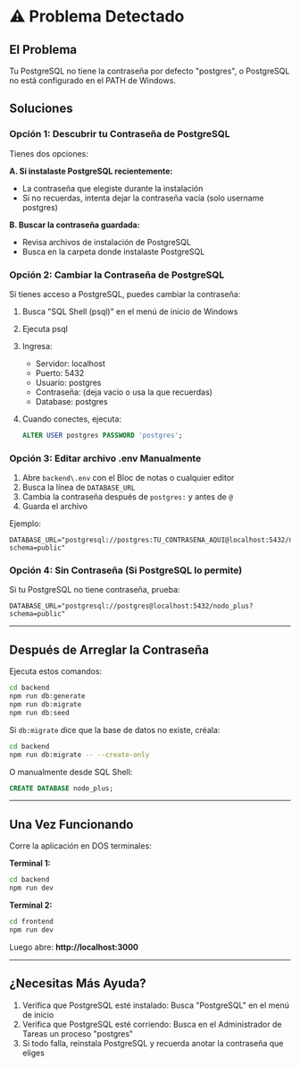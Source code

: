 # ⚠️ Problema Detectado

## El Problema

Tu PostgreSQL no tiene la contraseña por defecto "postgres", o PostgreSQL no está configurado en el PATH de Windows.

## Soluciones

### Opción 1: Descubrir tu Contraseña de PostgreSQL

Tienes dos opciones:

**A. Si instalaste PostgreSQL recientemente:**
- La contraseña que elegiste durante la instalación
- Si no recuerdas, intenta dejar la contraseña vacía (solo username postgres)

**B. Buscar la contraseña guardada:**
- Revisa archivos de instalación de PostgreSQL
- Busca en la carpeta donde instalaste PostgreSQL

### Opción 2: Cambiar la Contraseña de PostgreSQL

Si tienes acceso a PostgreSQL, puedes cambiar la contraseña:

1. Busca "SQL Shell (psql)" en el menú de inicio de Windows
2. Ejecuta psql
3. Ingresa:
   - Servidor: localhost
   - Puerto: 5432
   - Usuario: postgres
   - Contraseña: (deja vacío o usa la que recuerdas)
   - Database: postgres

4. Cuando conectes, ejecuta:
   ```sql
   ALTER USER postgres PASSWORD 'postgres';
   ```

### Opción 3: Editar archivo .env Manualmente

1. Abre `backend\.env` con el Bloc de notas o cualquier editor
2. Busca la línea de `DATABASE_URL`
3. Cambia la contraseña después de `postgres:` y antes de `@`
4. Guarda el archivo

Ejemplo:
```env
DATABASE_URL="postgresql://postgres:TU_CONTRASENA_AQUI@localhost:5432/nodo_plus?schema=public"
```

### Opción 4: Sin Contraseña (Si PostgreSQL lo permite)

Si tu PostgreSQL no tiene contraseña, prueba:
```env
DATABASE_URL="postgresql://postgres@localhost:5432/nodo_plus?schema=public"
```

---

## Después de Arreglar la Contraseña

Ejecuta estos comandos:

```bash
cd backend
npm run db:generate
npm run db:migrate
npm run db:seed
```

Si `db:migrate` dice que la base de datos no existe, créala:

```bash
cd backend
npm run db:migrate -- --create-only
```

O manualmente desde SQL Shell:

```sql
CREATE DATABASE nodo_plus;
```

---

## Una Vez Funcionando

Corre la aplicación en DOS terminales:

**Terminal 1:**
```bash
cd backend
npm run dev
```

**Terminal 2:**
```bash
cd frontend
npm run dev
```

Luego abre: **http://localhost:3000**

---

## ¿Necesitas Más Ayuda?

1. Verifica que PostgreSQL esté instalado: Busca "PostgreSQL" en el menú de inicio
2. Verifica que PostgreSQL esté corriendo: Busca en el Administrador de Tareas un proceso "postgres"
3. Si todo falla, reinstala PostgreSQL y recuerda anotar la contraseña que eliges

